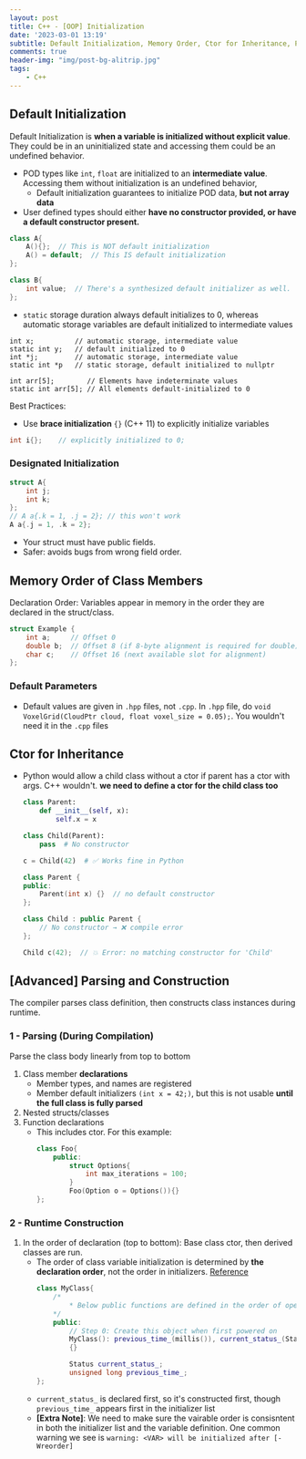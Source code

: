 ```yaml
---
layout: post
title: C++ - [OOP] Initialization
date: '2023-03-01 13:19'
subtitle: Default Initialization, Memory Order, Ctor for Inheritance, Parsing and Construction
comments: true
header-img: "img/post-bg-alitrip.jpg"
tags:
    - C++
---
```


## Default Initialization

Default Initialization is **when a variable is initialized without explicit value**. They could be in an uninitialized state and accessing them could be an undefined behavior.

- POD types like `int`, `float` are initialized to an **intermediate value**. Accessing them without initialization is an undefined behavior,
    - Default initialization guarantees to initialize POD data, **but not array data**
- User defined types should either **have no constructor provided, or have a default constructor present.**

```cpp
class A{
    A(){};  // This is NOT default initialization
    A() = default;  // This IS default initialization
};

class B{
    int value;  // There's a synthesized default initializer as well.
};
```

- `static` storage duration always default initializes to 0, whereas automatic storage variables are default initialized to intermediate values

```
int x;          // automatic storage, intermediate value
static int y;   // default initialized to 0
int *j;         // automatic storage, intermediate value
static int *p   // static storage, default initialized to nullptr

int arr[5];        // Elements have indeterminate values
static int arr[5]; // All elements default-initialized to 0
```

Best Practices:

- Use **brace initialization** `{}` (C++ 11) to explicitly initialize variables

```cpp
int i{};    // explicitly initialized to 0;
```

### Designated Initialization

```cpp
struct A{
    int j;
    int k;
};
// A a{.k = 1, .j = 2}; // this won't work
A a{.j = 1, .k = 2};
```
- Your struct must have public fields.
- Safer: avoids bugs from wrong field order.


## Memory Order of Class Members

Declaration Order: Variables appear in memory in the order they are declared in the struct/class.

```cpp
struct Example {
    int a;     // Offset 0
    double b;  // Offset 8 (if 8-byte alignment is required for double)
    char c;    // Offset 16 (next available slot for alignment)
};
```

### Default Parameters

- Default values are given in `.hpp` files, not `.cpp`. In `.hpp` file, do `void VoxelGrid(CloudPtr cloud, float voxel_size = 0.05);`. You wouldn't need it in the `.cpp` files

## Ctor for Inheritance

- Python would allow a child class without a ctor if parent has a ctor with args. C++ wouldn't. **we need to define a ctor for the child class too**
    ```python
    class Parent:
        def __init__(self, x):
            self.x = x

    class Child(Parent):
        pass  # No constructor

    c = Child(42)  # ✅ Works fine in Python
    ```

    ```cpp
    class Parent {
    public:
        Parent(int x) {}  // no default constructor
    };

    class Child : public Parent {
        // No constructor → ❌ compile error
    };

    Child c(42);  // 💥 Error: no matching constructor for 'Child'
    ```

## [Advanced] Parsing and Construction

The compiler parses class definition, then constructs class instances during runtime.

### 1 - Parsing (During Compilation)

Parse the class body linearly from top to bottom

1. Class member **declarations**
    - Member types, and names are registered
    - Member default initializers `(int x = 42;)`, but this is not usable **until the full class is fully parsed**
2. Nested structs/classes
3. Function declarations
    - This includes ctor. For this example:
        ```cpp
        class Foo{
            public:
                struct Options{
                    int max_iterations = 100;
                }
                Foo(Option o = Options()){}
        };
        ```



### 2 - Runtime Construction

1. In the order of declaration (top to bottom): Base class ctor, then derived classes are run.  
    - The order of class variable initialization is determined by **the declaration order**, not the order in initializers. [Reference](https://wiki.sei.cmu.edu/confluence/display/cplusplus/OOP53-CPP.+Write+constructor+member+initializers+in+the+canonical+order)
        ```cpp
        class MyClass{
            /*
                * Below public functions are defined in the order of operation
            */
            public:
                // Step 0: Create this object when first powered on
                MyClass(): previous_time_(millis()), current_status_(Status::UNINITIALIZED)
                {}

                Status current_status_;
                unsigned long previous_time_;
        };
        ```
    - `current_status_` is declared first, so it's constructed first, though  `previous_time_` appears first in the initializer list
    - **[Extra Note]**: We need to make sure the vairable order is consisntent in both the initializer list and the variable definition. One common warning we see is `warning: <VAR> will be initialized after [-Wreorder]`
